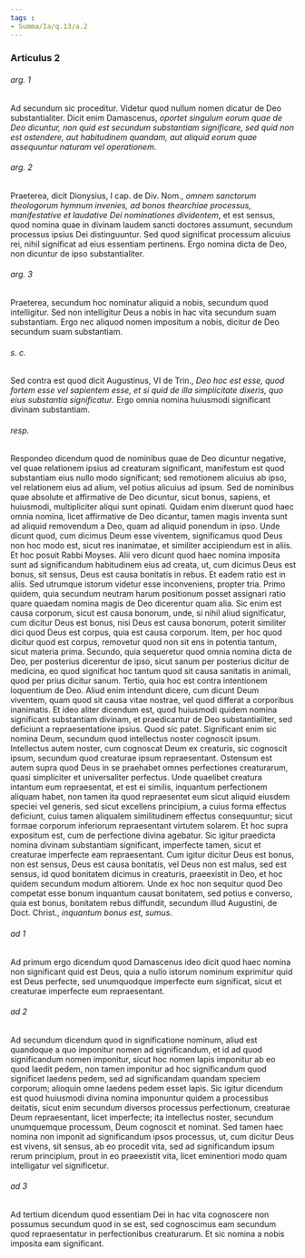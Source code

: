 ```yaml
---
tags : 
- Summa/Ia/q.13/a.2
---
```


### Articulus 2

###### arg. 1
Ad secundum sic proceditur. Videtur quod nullum nomen dicatur de Deo substantialiter. Dicit enim Damascenus, *oportet singulum eorum quae de Deo dicuntur, non quid est secundum substantiam significare, sed quid non est ostendere, aut habitudinem quandam, aut aliquid eorum quae assequuntur naturam vel operationem*.

###### arg. 2
Praeterea, dicit Dionysius, I cap. de Div. Nom., *omnem sanctorum theologorum hymnum invenies, ad bonos thearchiae processus, manifestative et laudative Dei nominationes dividentem*, et est sensus, quod nomina quae in divinam laudem sancti doctores assumunt, secundum processus ipsius Dei distinguuntur. Sed quod significat processum alicuius rei, nihil significat ad eius essentiam pertinens. Ergo nomina dicta de Deo, non dicuntur de ipso substantialiter.

###### arg. 3
Praeterea, secundum hoc nominatur aliquid a nobis, secundum quod intelligitur. Sed non intelligitur Deus a nobis in hac vita secundum suam substantiam. Ergo nec aliquod nomen impositum a nobis, dicitur de Deo secundum suam substantiam.

###### s. c.
Sed contra est quod dicit Augustinus, VI de Trin., *Deo hoc est esse, quod fortem esse vel sapientem esse, et si quid de illa simplicitate dixeris, quo eius substantia significatur*. Ergo omnia nomina huiusmodi significant divinam substantiam.

###### resp.
Respondeo dicendum quod de nominibus quae de Deo dicuntur negative, vel quae relationem ipsius ad creaturam significant, manifestum est quod substantiam eius nullo modo significant; sed remotionem alicuius ab ipso, vel relationem eius ad alium, vel potius alicuius ad ipsum. Sed de nominibus quae absolute et affirmative de Deo dicuntur, sicut bonus, sapiens, et huiusmodi, multipliciter aliqui sunt opinati. Quidam enim dixerunt quod haec omnia nomina, licet affirmative de Deo dicantur, tamen magis inventa sunt ad aliquid removendum a Deo, quam ad aliquid ponendum in ipso. Unde dicunt quod, cum dicimus Deum esse viventem, significamus quod Deus non hoc modo est, sicut res inanimatae, et similiter accipiendum est in aliis. Et hoc posuit Rabbi Moyses. Alii vero dicunt quod haec nomina imposita sunt ad significandum habitudinem eius ad creata, ut, cum dicimus Deus est bonus, sit sensus, Deus est causa bonitatis in rebus. Et eadem ratio est in aliis. Sed utrumque istorum videtur esse inconveniens, propter tria. Primo quidem, quia secundum neutram harum positionum posset assignari ratio quare quaedam nomina magis de Deo dicerentur quam alia. Sic enim est causa corporum, sicut est causa bonorum, unde, si nihil aliud significatur, cum dicitur Deus est bonus, nisi Deus est causa bonorum, poterit similiter dici quod Deus est corpus, quia est causa corporum. Item, per hoc quod dicitur quod est corpus, removetur quod non sit ens in potentia tantum, sicut materia prima. Secundo, quia sequeretur quod omnia nomina dicta de Deo, per posterius dicerentur de ipso, sicut sanum per posterius dicitur de medicina, eo quod significat hoc tantum quod sit causa sanitatis in animali, quod per prius dicitur sanum. Tertio, quia hoc est contra intentionem loquentium de Deo. Aliud enim intendunt dicere, cum dicunt Deum viventem, quam quod sit causa vitae nostrae, vel quod differat a corporibus inanimatis. Et ideo aliter dicendum est, quod huiusmodi quidem nomina significant substantiam divinam, et praedicantur de Deo substantialiter, sed deficiunt a repraesentatione ipsius. Quod sic patet. Significant enim sic nomina Deum, secundum quod intellectus noster cognoscit ipsum. Intellectus autem noster, cum cognoscat Deum ex creaturis, sic cognoscit ipsum, secundum quod creaturae ipsum repraesentant. Ostensum est autem supra quod Deus in se praehabet omnes perfectiones creaturarum, quasi simpliciter et universaliter perfectus. Unde quaelibet creatura intantum eum repraesentat, et est ei similis, inquantum perfectionem aliquam habet, non tamen ita quod repraesentet eum sicut aliquid eiusdem speciei vel generis, sed sicut excellens principium, a cuius forma effectus deficiunt, cuius tamen aliqualem similitudinem effectus consequuntur; sicut formae corporum inferiorum repraesentant virtutem solarem. Et hoc supra expositum est, cum de perfectione divina agebatur. Sic igitur praedicta nomina divinam substantiam significant, imperfecte tamen, sicut et creaturae imperfecte eam repraesentant. Cum igitur dicitur Deus est bonus, non est sensus, Deus est causa bonitatis, vel Deus non est malus, sed est sensus, id quod bonitatem dicimus in creaturis, praeexistit in Deo, et hoc quidem secundum modum altiorem. Unde ex hoc non sequitur quod Deo competat esse bonum inquantum causat bonitatem, sed potius e converso, quia est bonus, bonitatem rebus diffundit, secundum illud Augustini, de Doct. Christ., *inquantum bonus est, sumus*.

###### ad 1
Ad primum ergo dicendum quod Damascenus ideo dicit quod haec nomina non significant quid est Deus, quia a nullo istorum nominum exprimitur quid est Deus perfecte, sed unumquodque imperfecte eum significat, sicut et creaturae imperfecte eum repraesentant.

###### ad 2
Ad secundum dicendum quod in significatione nominum, aliud est quandoque a quo imponitur nomen ad significandum, et id ad quod significandum nomen imponitur, sicut hoc nomen lapis imponitur ab eo quod laedit pedem, non tamen imponitur ad hoc significandum quod significet laedens pedem, sed ad significandam quandam speciem corporum; alioquin omne laedens pedem esset lapis. Sic igitur dicendum est quod huiusmodi divina nomina imponuntur quidem a processibus deitatis, sicut enim secundum diversos processus perfectionum, creaturae Deum repraesentant, licet imperfecte; ita intellectus noster, secundum unumquemque processum, Deum cognoscit et nominat. Sed tamen haec nomina non imponit ad significandum ipsos processus, ut, cum dicitur Deus est vivens, sit sensus, ab eo procedit vita, sed ad significandum ipsum rerum principium, prout in eo praeexistit vita, licet eminentiori modo quam intelligatur vel significetur.

###### ad 3
Ad tertium dicendum quod essentiam Dei in hac vita cognoscere non possumus secundum quod in se est, sed cognoscimus eam secundum quod repraesentatur in perfectionibus creaturarum. Et sic nomina a nobis imposita eam significant.

